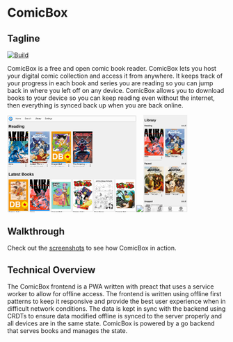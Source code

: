 # ComicBox

## Tagline

<!-- ![logo](ui/res/images/logo.svg) -->

[![Build](https://github.com/abibby/comicbox-3/actions/workflows/build.yml/badge.svg)](https://github.com/abibby/comicbox-3/actions/workflows/build.yml)

ComicBox is a free and open comic book reader. ComicBox lets you host your digital comic collection and access it from anywhere. It keeps track of your progress in each book and series you are reading so you can jump back in where you left off on any device. ComicBox allows you to download books to your device so you can keep reading even without the internet, then everything is synced back up when you are back online.

<img src=".github/readme/home-light-desktop.png" width="59%"><img src=".github/readme/search-dark-mobile.png" width="20%"><img src=".github/readme/library-light-mobile.png" width="20%">

## Walkthrough

Check out the [screenshots](screenshots.md) to see how ComicBox in action.

## Technical Overview

The ComicBox frontend is a PWA written with preact that uses a service worker to allow for offline access. The frontend is written using offline first patterns to keep it responsive and provide the best user experience when in difficult network conditions. The data is kept in sync with the backend using CRDTs to ensure data modified offline is synced to the server properly and all devices are in the same state. ComicBox is powered by a go backend that serves books and manages the state.
